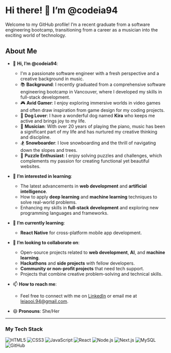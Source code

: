 # Hi there! 👋 I’m @codeia94

Welcome to my GitHub profile! I’m a recent graduate from a software engineering bootcamp, transitioning from a career as a musician into the exciting world of technology.

## About Me

- 👋 **Hi, I’m @codeia94**:
  - I'm a passionate software engineer with a fresh perspective and a creative background in music.
  - 📚 **Background**: I recently graduated from a comprehensive software engineering bootcamp in Vancouver, where I developed my skills in full-stack development.
  - 🎮 **Avid Gamer**: I enjoy exploring immersive worlds in video games and often draw inspiration from game design for my coding projects.
  - 🐶 **Dog Lover**: I have a wonderful dog named **Kira** who keeps me active and brings joy to my life.
  - 🎹 **Musician**: With over 20 years of playing the piano, music has been a significant part of my life and has nurtured my creative thinking and discipline.
  - 🏂 **Snowboarder**: I love snowboarding and the thrill of navigating down the slopes and trees.
  - 🧩 **Puzzle Enthusiast**: I enjoy solving puzzles and challenges, which complements my passion for creating functional yet beautiful websites.

- 👀 **I’m interested in learning**:
  - The latest advancements in **web development** and **artificial intelligence**.
  - How to apply **deep learning** and **machine learning** techniques to solve real-world problems.
  - Enhancing my skills in **full-stack development** and exploring new programming languages and frameworks.

- 🌱 **I’m currently learning**:
  - **React Native** for cross-platform mobile app development.

- 💞️ **I’m looking to collaborate on**:
  - Open-source projects related to **web development**, **AI**, and **machine learning**.
  - **Hackathons** and **side projects** with fellow developers.
  - **Community or non-profit projects** that need tech support.
  - Projects that combine creative problem-solving and technical skills.

- 📫 **How to reach me**:
  - Feel free to connect with me on [LinkedIn](https://www.linkedin.com/in/leiaooi1994/) or email me at leiaooi.94@gmail.com.
  <!---
  - Check out my portfolio or ongoing projects at [Your Portfolio](http://yourportfolio.com).
  --->

- 😄 **Pronouns**: She/Her

---

### My Tech Stack

![HTML5](https://img.shields.io/badge/HTML5-E34F26?style=for-the-badge&logo=html5&logoColor=white)
![CSS3](https://img.shields.io/badge/CSS3-1572B6?style=for-the-badge&logo=css3&logoColor=white)
![JavaScript](https://img.shields.io/badge/JavaScript-F7DF1E?style=for-the-badge&logo=javascript&logoColor=black)
![React](https://img.shields.io/badge/React-61DAFB?style=for-the-badge&logo=react&logoColor=black)
![Node.js](https://img.shields.io/badge/Node.js-339933?style=for-the-badge&logo=nodedotjs&logoColor=white)
![Next.js](https://img.shields.io/badge/Next.js-000000?style=for-the-badge&logo=nextdotjs&logoColor=white)
![MySQL](https://img.shields.io/badge/MySQL-4479A1?style=for-the-badge&logo=mysql&logoColor=white)
![GitHub](https://img.shields.io/badge/GitHub-181717?style=for-the-badge&logo=github&logoColor=white)



<!---
codeia94/codeia94 is a ✨ special ✨ repository because its `README.md` (this file) appears on your GitHub profile.
You can click the Preview link to take a look at your changes.
--->
